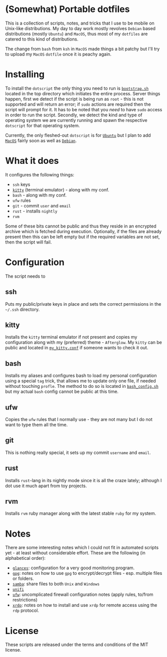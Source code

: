 # (Somewhat) Portable dotfiles

This is a collection of scripts, notes, and tricks that I use to be mobile on Unix-like distributions.
My day to day work mostly revolves `Debian` based distributions (mostly `Ubuntu`) and `MacOS`, thus most of my `dotfiles` are catered to this kind of distributions. 

The change from `bash` from `ksh` in `MacOS` made things a bit patchy but I'll try to upload my `MacOS` `dotfile` once it is peachy again.

# Installing

To install the `dotscript` the only thing you need to run is [`bootstrap.sh`][1] located in the top directory which initiates the entire process.
Server things happen, first we detect if the script is being run as `root` - this is not supported and will return an error; if `sudo` actions are required then the script will prompt for it. 
It has to be noted that you *need* to have `sudo` access in order to run the script.
Secondly, we detect the kind and type of operating system we are currently running and spawn the respective `dotscript` for that operating system.

Currently, the only fleshed-out `dotscript` is for [`Ubuntu`][2] but I plan to add [`MacOS`][3] fairly soon as well as [`Debian`][4].

# What it does

It configures the following things:

 - `ssh` keys
 - [`kitty`][5] (terminal emulator) - along with my conf.
 - `bash` - along with my conf.
 - `ufw` rules
 - `git` - commit `user` and `email`
 - `rust` - installs `nightly`
 - `rvm`
 
Some of these bits cannot be public and thus they reside in an encrypted archive which is fetched during execution.
Optionally, if the files are already present then this can be left empty but if the required variables are not set, then the script will fail.

# Configuration

The script needs to

## ssh 

Puts my public/private keys in place and sets the correct permissions in the `~/.ssh` directory.

## kitty

Installs the `kitty` terminal emulator if not present and copies my configuration along with my (preferred) theme - `Afterglow`. 
My `kitty` can be public and located in [`my_kitty.conf`][6] if someone wants to check it out.

## bash

Installs my aliases and configures bash to load my personal configuration using a special `tag` trick, that allows me to update only one file, if needed without touching `profle`.
The method to do so is located in [`bash_config.sh`][7] but my actual `bash` config cannot be public at this time.

## ufw

Copies the `ufw` rules that I normally use - they are not many but I do not want to type them all the time.

## git

This is nothing really special, it sets up my commit `username` and `email`.

## rust

Installs `rust`-lang in its nightly mode since it is all the craze lately; although I dot use it much apart from toy projects.

## rvm

Installs `rvm` ruby manager along with the latest stable `ruby` for my system.

# Notes

There are some interesting notes which I could not fit in automated scripts yet - at least without considerable effort.
These are the following (in alphabetical order):



 - [`glances`][8]: configuration for a very good monitoring program.
 - [`gpg`][9]: notes on how to use `gpg` to encrypt/decrypt files - esp. multiple files or folders.
 - [`samba`][10]: share files to both `Unix` and `Windows`
 - [`unifi`][11]
 - [`ufw`][12]: uncomplicated firewall configuration notes (apply rules, to/from restrictions)
 - [`xrdp`][13]: notes on how to install and use `xrdp` for remote access using the `rdp` protocol.

# License

These scripts are released under the terms and conditions of the MIT license.

[1]: bootstrap.sh
[2]: ubuntu-distro/dot_script_ubuntu.sh
[3]: macos/dot_script_macos.sh
[4]: debian-distro/dot_script_debian.sh
[5]: https://github.com/kovidgoyal/kitty
[6]: shared/my_kitty.conf
[7]: shared/bash_config.sh
[8]: notes/glances.md
[9]: notes/gpg.md
[10]: notes/samba.md
[11]: notes/unifi.md
[12]: notes/ufw.md
[13]: notes/xrdp.md